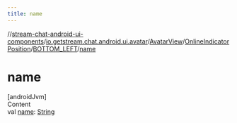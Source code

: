 ```yaml
---
title: name
---
```

//[stream-chat-android-ui-components](../../../../../index.md)/[io.getstream.chat.android.ui.avatar](../../../index.md)/[AvatarView](../../index.md)/[OnlineIndicatorPosition](../index.md)/[BOTTOM_LEFT](index.md)/[name](name.md)



# name  
[androidJvm]  
Content  
val [name](name.md): [String](https://kotlinlang.org/api/latest/jvm/stdlib/kotlin/-string/index.html)  



